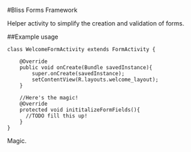 #Bliss Forms Framework

Helper activity to simplify the creation and validation of forms.

##Example usage

	class WelcomeFormActivity extends FormActivity {

		@Override
		public void onCreate(Bundle savedInstance){
			super.onCreate(savedInstance);
			setContentView(R.layouts.welcome_layout);
		}
		
		//Here's the magic!
		@Override
		protected void inititalizeFormFields(){
		  //TODO fill this up!
		}
	}

Magic.